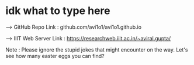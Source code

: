 # idk what to type here

--> GitHub Repo Link : github.com/avi1o1/avi1o1.github.io

--> IIIT Web Server Link : https://researchweb.iiit.ac.in/~aviral.gupta/

Note : Please ignore the stupid jokes that might encounter on the way.
Let's see how many easter eggs you can find?	
